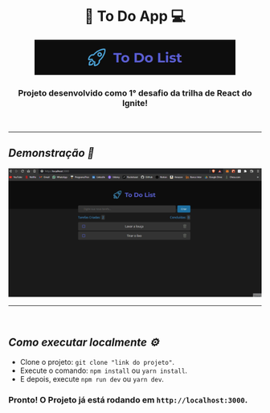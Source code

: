 <h1 align="center">📓 To Do App 💻</h1>

<div align="center">
 <img src="./github/banner.png" width="400px" alt="To Do APP Logo"/>
</div>

<h3 align="center">Projeto desenvolvido como 1° desafio da trilha de React do Ignite!</h3>

<br>

---

_<h2>Demonstração 🎥</h2>_

<img src="./github/preview.gif" alt="GIF Tour pelo projeto">

---

<br>

_<h2>Como executar localmente ⚙️</h2>_

- Clone o projeto: `git clone "link do projeto"`.
- Execute o comando: `npm install` ou `yarn install`.
- E depois, execute `npm run dev` ou `yarn dev`.

### Pronto! O Projeto já está rodando em `http://localhost:3000`.

